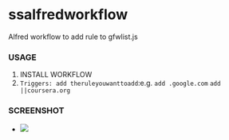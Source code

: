 # ssalfredworkflow
Alfred workflow to add rule to gfwlist.js
### USAGE
1. INSTALL WORKFLOW
2. `Triggers: add theruleyouwanttoadd`:e.g. `add .google.com` `add ||coursera.org`

### SCREENSHOT
-  ![](http://ww1.sinaimg.cn/large/7005439cgw1f4490thr0zj20u407iwfd.jpg)
